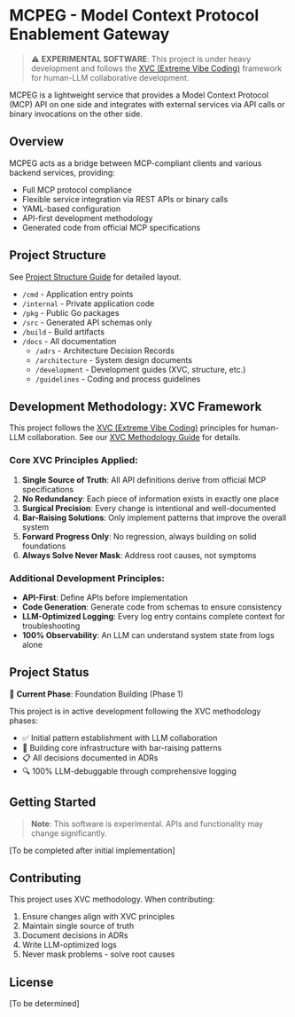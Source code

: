 # MCPEG - Model Context Protocol Enablement Gateway

> ⚠️ **EXPERIMENTAL SOFTWARE**: This project is under heavy development and follows the [XVC (Extreme Vibe Coding)](https://github.com/osakka/xvc) framework for human-LLM collaborative development.

MCPEG is a lightweight service that provides a Model Context Protocol (MCP) API on one side and integrates with external services via API calls or binary invocations on the other side.

## Overview

MCPEG acts as a bridge between MCP-compliant clients and various backend services, providing:
- Full MCP protocol compliance
- Flexible service integration via REST APIs or binary calls
- YAML-based configuration
- API-first development methodology
- Generated code from official MCP specifications

## Project Structure

See [Project Structure Guide](docs/development/project-structure.md) for detailed layout.

- `/cmd` - Application entry points
- `/internal` - Private application code  
- `/pkg` - Public Go packages
- `/src` - Generated API schemas only
- `/build` - Build artifacts
- `/docs` - All documentation
  - `/adrs` - Architecture Decision Records
  - `/architecture` - System design documents
  - `/development` - Development guides (XVC, structure, etc.)
  - `/guidelines` - Coding and process guidelines

## Development Methodology: XVC Framework

This project follows the [XVC (Extreme Vibe Coding)](https://github.com/osakka/xvc) principles for human-LLM collaboration. See our [XVC Methodology Guide](docs/development/xvc-methodology.md) for details.

### Core XVC Principles Applied:

1. **Single Source of Truth**: All API definitions derive from official MCP specifications
2. **No Redundancy**: Each piece of information exists in exactly one place  
3. **Surgical Precision**: Every change is intentional and well-documented
4. **Bar-Raising Solutions**: Only implement patterns that improve the overall system
5. **Forward Progress Only**: No regression, always building on solid foundations
6. **Always Solve Never Mask**: Address root causes, not symptoms

### Additional Development Principles:

- **API-First**: Define APIs before implementation
- **Code Generation**: Generate code from schemas to ensure consistency
- **LLM-Optimized Logging**: Every log entry contains complete context for troubleshooting
- **100% Observability**: An LLM can understand system state from logs alone

## Project Status

🚧 **Current Phase**: Foundation Building (Phase 1)

This project is in active development following the XVC methodology phases:
- ✅ Initial pattern establishment with LLM collaboration
- 🔄 Building core infrastructure with bar-raising patterns
- 📋 All decisions documented in ADRs
- 🔍 100% LLM-debuggable through comprehensive logging

## Getting Started

> **Note**: This software is experimental. APIs and functionality may change significantly.

[To be completed after initial implementation]

## Contributing

This project uses XVC methodology. When contributing:
1. Ensure changes align with XVC principles
2. Maintain single source of truth
3. Document decisions in ADRs
4. Write LLM-optimized logs
5. Never mask problems - solve root causes

## License

[To be determined]